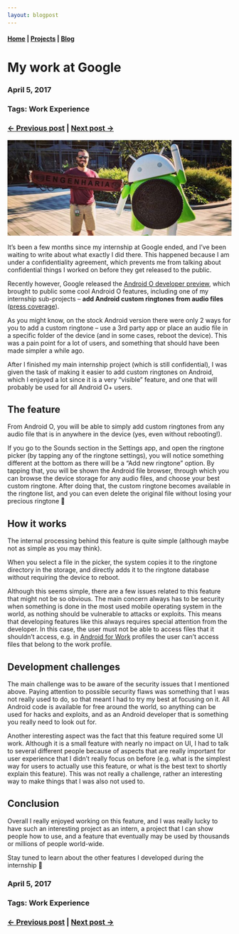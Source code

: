 ```yaml
---
layout: blogpost
---
```


#### [Home](/) | [Projects](/projects) | [Blog](/blog)

# My work at Google

### April 5, 2017
### Tags: Work Experience
### [<- Previous post](/blog/applying-for-google) | [Next post ->](/blog/tales-of-a-ceo)

![California](/assets/images/california.png)

It’s been a few months since my internship at Google ended, and I’ve been waiting to write about what exactly I did there. This happened because I am under a confidentiality agreement, which prevents me from talking about confidential things I worked on before they get released to the public.

Recently however, Google released the [Android O developer preview](https://developer.android.com/preview/index.html), which brought to public some cool Android O features, including one of my internship sub-projects – **add Android custom ringtones from audio files** ([press coverage](http://www.androidpolice.com/2017/03/23/android-o-feature-spotlight-easily-add-custom-ringtones-alarm-sounds-notification-sounds/)).

As you might know, on the stock Android version there were only 2 ways for you to add a custom ringtone – use a 3rd party app or place an audio file in a specific folder of the device (and in some cases, reboot the device). This was a pain point for a lot of users, and something that should have been made simpler a while ago.

After I finished my main internship project (which is still confidential), I was given the task of making it easier to add custom ringtones on Android, which I enjoyed a lot since it is a very “visible” feature, and one that will probably be used for all Android O+ users.

## The feature

From Android O, you will be able to simply add custom ringtones from any audio file that is in anywhere in the device (yes, even without rebooting!).

If you go to the Sounds section in the Settings app, and open the ringtone picker (by tapping any of the ringtone settings), you will notice something different at the bottom as there will be a “Add new ringtone” option. By tapping that, you will be shown the Android file browser, through which you can browse the device storage for any audio files, and choose your best custom ringtone. After doing that, the custom ringtone becomes available in the ringtone list, and you can even delete the original file without losing your precious ringtone 🙂

## How it works

The internal processing behind this feature is quite simple (although maybe not as simple as you may think).

When you select a file in the picker, the system copies it to the ringtone directory in the storage, and directly adds it to the ringtone database without requiring the device to reboot.

Although this seems simple, there are a few issues related to this feature that might not be so obvious. The main concern always has to be security when something is done in the most used mobile operating system in the world, as nothing should be vulnerable to attacks or exploits. This means that developing features like this always requires special attention from the developer. In this case, the user must not be able to access files that it shouldn’t access, e.g. in [Android for Work](https://www.android.com/work/) profiles the user can’t access files that belong to the work profile.

## Development challenges

The main challenge was to be aware of the security issues that I mentioned above. Paying attention to possible security flaws was something that I was not really used to do, so that meant I had to try my best at focusing on it. All Android code is available for free around the world, so anything can be used for hacks and exploits, and as an Android developer that is something you really need to look out for.

Another interesting aspect was the fact that this feature required some UI work. Although it is a small feature with nearly no impact on UI, I had to talk to several different people because of aspects that are really important for user experience that I didn’t really focus on before (e.g. what is the simplest way for users to actually use this feature, or what is the best text to shortly explain this feature). This was not really a challenge, rather an interesting way to make things that I was also not used to.

## Conclusion

Overall I really enjoyed working on this feature, and I was really lucky to have such an interesting project as an intern, a project that I can show people how to use, and a feature that eventually may be used by thousands or millions of people world-wide.

Stay tuned to learn about the other features I developed during the internship 🙂

### April 5, 2017
### Tags: Work Experience
### [<- Previous post](/blog/applying-for-google) | [Next post ->](/blog/tales-of-a-ceo)